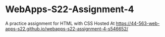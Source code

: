 # WebApps-S22-Assignment-4
A practice assignment for HTML with CSS
Hosted At  https://44-563-web-apps-s22.github.io/webapps-s22-assignment-4-s546652/